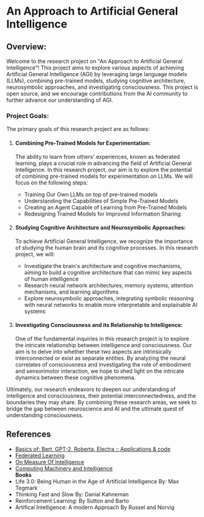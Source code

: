 <!DOCTYPE html>
<html>
<head>
</head>
<body>
  <h1>An Approach to Artificial General Intelligence</h1>
  <h2>Overview:</h2>
  <p>Welcome to the research project on "An Approach to Artificial General Intelligence"! This project aims to explore various aspects of achieving Artificial General Intelligence (AGI) by leveraging large language models (LLMs), combining pre-trained models, studying cognitive architecture, neurosymbolic approaches, and investigating consciousness. This project is open source, and we encourage contributions from the AI community to further advance our understanding of AGI.</p>

  <h3>Project Goals:</h3>
  <p>The primary goals of this research project are as follows:</p>
  <ol>
    <li>
      <h4>Combining Pre-Trained Models for Experimentation:</h4>
      <p>The ability to learn from others' experiences, known as federated learning, plays a crucial role in advancing the field of Artificial General Intelligence. In this research project, our aim is to explore the potential of combining pre-trained models for experimentation on LLMs. We will focus on the following steps:</p>
      <ul>
        <li>Training Our Own LLMs on top of pre-trained models</li>
        <li>Understanding the Capabilities of Simple Pre-Trained Models</li>
        <li>Creating an Agent Capable of Learning from Pre-Trained Models</li>
        <li>Redesigning Trained Models for Improved Information Sharing</li>
      </ul>
    </li>
    <li>
      <h4>Studying Cognitive Architecture and Neurosymbolic Approaches:</h4>
      <p>To achieve Artificial General Intelligence, we recognize the importance of studying the human brain and its cognitive processes. In this research project, we will:</p>
      <ul>
        <li>Investigate the brain's architecture and cognitive mechanisms, aiming to build a cognitive architecture that can mimic key aspects of human intelligence</li>
        <li>Research neural network architectures, memory systems, attention mechanisms, and learning algorithms</li>
        <li>Explore neurosymbolic approaches, integrating symbolic reasoning with neural networks to enable more interpretable and explainable AI systems</li>
      </ul>
    </li>
    <li>
      <h4>Investigating Consciousness and its Relationship to Intelligence:</h4>
      <p>One of the fundamental inquiries in this research project is to explore the intricate relationship between intelligence and consciousness. Our aim is to delve into whether these two aspects are intrinsically interconnected or exist as separate entities. By analyzing the neural correlates of consciousness and investigating the role of embodiment and sensorimotor interaction, we hope to shed light on the intricate dynamics between these cognitive phenomena.</p>
    </li>
  </ol>

  <p>Ultimately, our research endeavors to deepen our understanding of intelligence and consciousness, their potential interconnectedness, and the boundaries they may share. By combining these research areas, we seek to bridge the gap between neuroscience and AI and the ultimate quest of understanding consciousness.</p>

  <h2>References</h2>
  <ul>
    <li><a href="https://www.kaggle.com/mokinjay/llm-test/edit">Basics of: Bert, GPT-2, Roberta, Electra :: Applications & code</a></li>
    <li><a href="https://arxiv.org/pdf/1908.07873">Federated Learning</a></li>
     <li><a href="https://arxiv.org/pdf/1911.01547">On Measure Of Intelligence</a></li>
    <li><a href="https://redirect.cs.umbc.edu/courses/471/papers/turing.pdf">Computing Machinery and Intelligence</a></li>
    <b>Books</b>
    <li>Life 3.0: Being Human in the Age of Artificial Intelligence By: Max Tegmark</li>
    <li> Thinking Fast and Slow By: Danial Kahneman</li>
    <li>Reinforcement Learning: By Sutton and Barto</li>
    <li>Artifical Intelligence: A modern Approach By Russel and Norvig</li>
  </ul>
</body>
</html>
